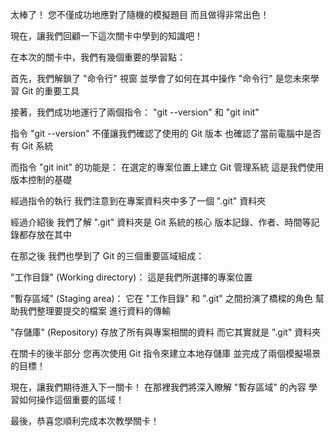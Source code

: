 太棒了！
您不僅成功地應對了隨機的模擬題目
而且做得非常出色！

現在，讓我們回顧一下這次關卡中學到的知識吧！

在本次的關卡中，我們有幾個重要的學習點：

首先，我們解鎖了 "命令行" 視窗
並學會了如何在其中操作
"命令行" 是您未來學習 Git 的重要工具


接著，我們成功地運行了兩個指令：
"git --version" 和 "git init"

指令 "git --version"
不僅讓我們確認了使用的 Git 版本
也確認了當前電腦中是否有 Git 系統

而指令 "git init" 的功能是：
在選定的專案位置上建立 Git 管理系統
這是我們使用版本控制的基礎

經過指令的執行
我們注意到在專案資料夾中多了一個 ".git" 資料夾

經過介紹後
我們了解 ".git" 資料夾是 Git 系統的核心
版本記錄、作者、時間等記錄都存放在其中


在那之後
我們也學到了 Git 的三個重要區域組成：

"工作目錄" (Working directory)：
這是我們所選擇的專案位置

"暫存區域" (Staging area)：
它在 "工作目錄" 和 ".git" 之間扮演了橋樑的角色
幫助我們整理要提交的檔案
進行資料的傳輸

"存儲庫" (Repository)
存放了所有與專案相關的資料
而它其實就是 ".git" 資料夾

在關卡的後半部分
您再次使用 Git 指令來建立本地存儲庫
並完成了兩個模擬場景的目標！

現在，讓我們期待進入下一關卡！
在那裡我們將深入瞭解 "暫存區域" 的內容
學習如何操作這個重要的區域！

最後，恭喜您順利完成本次教學關卡！
